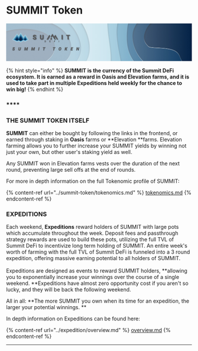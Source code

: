 # SUMMIT Token

![](<../.gitbook/assets/SUMMIT Token Masthead.jpg>)

{% hint style="info" %}
**SUMMIT is the currency of the Summit DeFi ecosystem. It is earned as a reward in Oasis and Elevation farms, and it is used to take part in multiple Expeditions held weekly for the chance to win big!**
{% endhint %}

### ****

### **THE SUMMIT TOKEN ITSELF**

**SUMMIT** can either be bought by following the links in the frontend, or earned through staking in **Oasis** farms or **Elevation **farms. Elevation farming allows you to further increase your SUMMIT yields by winning not just your own, but other user's staking yield as well.

Any SUMMIT won in Elevation farms vests over the duration of the next round, preventing large sell offs at the end of rounds.

For more in depth information on the full Tokenomic profile of SUMMIT:

{% content-ref url="../summit-token/tokenomics.md" %}
[tokenomics.md](../summit-token/tokenomics.md)
{% endcontent-ref %}



### EXPEDITIONS

Each weekend, **Expeditions** reward holders of SUMMIT with large pots which accumulate throughout the week. Deposit fees and passthrough strategy rewards are used to build these pots, utilizing the full TVL of Summit DeFi to incentivize long term holding of SUMMIT. An entire week's worth of farming with the full TVL of Summit DeFi is funneled into a 3 round expedition, offering massive earning potential to all holders of SUMMIT.\
\
Expeditions are designed as events to reward SUMMIT holders, **allowing you to exponentially increase your winnings over the course of a single weekend. **Expeditions have almost zero opportunity cost if you aren't so lucky, and they will be back the following weekend.

All in all: **The more SUMMIT you own when its time for an expedition, the larger your potential winnings. **

In depth information on Expeditions can be found here:

{% content-ref url="../expedition/overview.md" %}
[overview.md](../expedition/overview.md)
{% endcontent-ref %}





****
